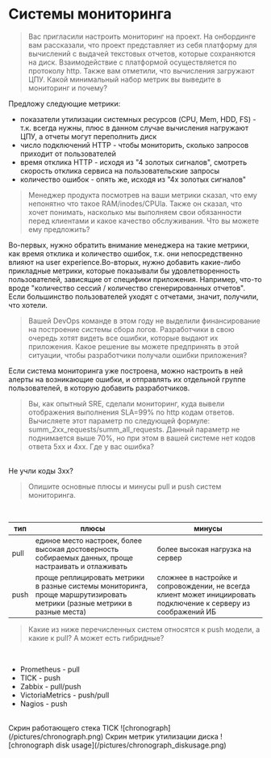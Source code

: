 # Системы мониторинга
> Вас пригласили настроить мониторинг на проект. На онбординге вам рассказали, что проект представляет из себя платформу для вычислений с выдачей текстовых отчетов, которые сохраняются на диск. Взаимодействие с платформой осуществляется по протоколу http. Также вам отметили, что вычисления загружают ЦПУ. Какой минимальный набор метрик вы выведите в мониторинг и почему?

Предложу следующие метрики:
- показатели утилизации системных ресурсов (CPU, Mem, HDD, FS) - т.к. всегда нужны, плюс в данном случае вычисления нагружают ЦПУ, а отчеты могут переполнить диск
- число подключений HTTP - чтобы мониторить, сколько запросов приходит от пользователей
- время отклика HTTP - исходя из "4 золотых сигналов", смотреть скорость отклика сервиса на пользовательские запросы
- количество ошибок - опять же, исходя из "4х золотых сигналов"

> Менеджер продукта посмотрев на ваши метрики сказал, что ему непонятно что такое RAM/inodes/CPUla. Также он сказал, что хочет понимать, насколько мы выполняем свои обязанности перед клиентами и какое качество обслуживания. Что вы можете ему предложить?

Во-первых, нужно обратить внимание менеджера на такие метрики, как время отклика и количество ошибок, т.к. они непосредственно влияют на user experience.Во-вторых, нужно добавить какие-либо прикладные метрики, которые показывали бы удовлетворенность пользователей, зависящие от специфики приложения. Например, что-то вроде "количество сессий / количество сгенерированных отчетов". Если большинство пользователей уходят с отчетами, значит, получили, что хотели.

> Вашей DevOps команде в этом году не выделили финансирование на построение системы сбора логов. Разработчики в свою очередь хотят видеть все ошибки, которые выдают их приложения. Какое решение вы можете предпринять в этой ситуации, чтобы разработчики получали ошибки приложения?

Если система мониторинга уже построена, можно настроить в ней алерты на возникающие ошибки, и отправлять их отдельной группе пользователей, в которую добавить разработчиков.

> Вы, как опытный SRE, сделали мониторинг, куда вывели отображения выполнения SLA=99% по http кодам ответов. Вычисляете этот параметр по следующей формуле: summ_2xx_requests/summ_all_requests. Данный параметр не поднимается выше 70%, но при этом в вашей системе нет кодов ответа 5xx и 4xx. Где у вас ошибка?
<br>
Не учли коды 3хх? 

> Опишите основные плюсы и минусы pull и push систем мониторинга.
<br>

| тип        |плюсы      |минусы
| -----------|-----------|-----------
| pull       |единое место настроек, более высокая достоверность собираемых данных, проще настраивать и отлаживать|более высокая нагрузка на сервер
| push       |проще реплицировать метрики в разные системы мониторинга, проще маршрутизировать метрики (разные метрики в разные места)|сложнее в настройке и сопровождении, не всегда клиент может инициировать подключение к серверу из соображений ИБ


> Какие из ниже перечисленных систем относятся к push модели, а какие к pull? А может есть гибридные?
<br>

- Prometheus - pull
- TICK - push
- Zabbix - pull/push
- VictoriaMetrics - push/pull
- Nagios - push

<br>
Скрин работающего стека TICK
![chronograph](/pictures/chronograph.png)
Скрин метрик утилизации диска
![chronograph disk usage](/pictures/chronograph_diskusage.png)
